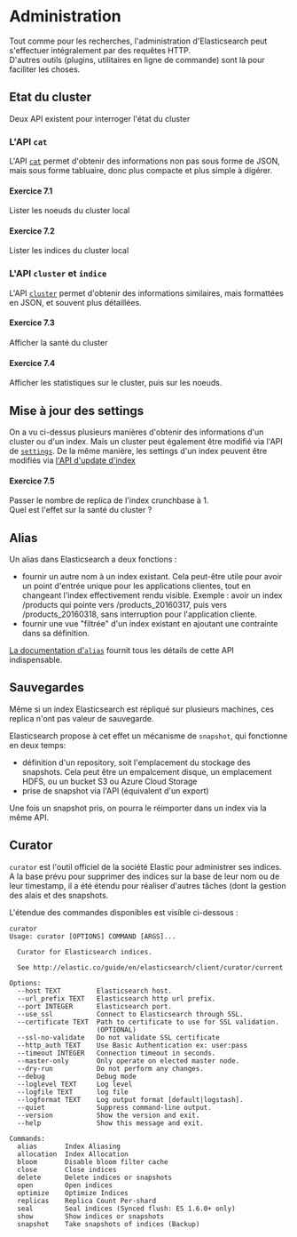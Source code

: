 # Administration

Tout comme pour les recherches, l'administration d'Elasticsearch peut s'effectuer intégralement par des requêtes HTTP.  
D'autres outils (plugins, utilitaires en ligne de commande) sont là pour faciliter les choses.


## Etat du cluster

Deux API existent pour interroger l'état du cluster

### L'API `cat`

L'API [`cat`](https://www.elastic.co/guide/en/elasticsearch/reference/current/cat.html) permet d'obtenir des informations non pas sous forme de JSON, mais sous forme tabluaire, donc plus compacte et plus simple à digérer.

#### Exercice 7.1

Lister les noeuds du cluster local

#### Exercice 7.2

Lister les indices du cluster local


### L'API `cluster` et `indice`

L'API [`cluster`](https://www.elastic.co/guide/en/elasticsearch/reference/current/cluster.html) permet d'obtenir des informations similaires, mais formattées en JSON, et souvent plus détaillées.

#### Exercice 7.3

Afficher la santé du cluster

#### Exercice 7.4

Afficher les statistiques sur le cluster, puis sur les noeuds.

## Mise à jour des settings

On a vu ci-dessus plusieurs manières d'obtenir des informations d'un cluster ou d'un index. Mais un cluster peut également être modifié via l'API de [`settings`](https://www.elastic.co/guide/en/elasticsearch/reference/current/cluster-update-settings.html).
De la même manière, les settings d'un index peuvent être modifiés via [l'API d'update d'index](https://www.elastic.co/guide/en/elasticsearch/reference/current/indices-update-settings.html)

#### Exercice 7.5

Passer le nombre de replica de l'index crunchbase à 1.  
Quel est l'effet sur la santé du cluster ? 

## Alias

Un alias dans Elasticsearch a deux fonctions : 
- fournir un autre nom à un index existant. Cela peut-être utile pour avoir un point d'entrée unique pour les applications clientes, tout en changeant l'index effectivement rendu visible. Exemple : avoir un index /products qui pointe vers /products_20160317, puis vers /products_20160318, sans interruption pour l'application cliente.
- fournir une vue "filtrée" d'un index existant en ajoutant une contrainte dans sa définition. 

[La documentation d'`alias`](https://www.elastic.co/guide/en/elasticsearch/reference/current/indices-aliases.html) fournit tous les détails de cette API indispensable.


## Sauvegardes

Même si un index Elasticsearch est répliqué sur plusieurs machines, ces replica n'ont pas valeur de sauvegarde.  

Elasticsearch propose à cet effet un mécanisme de `snapshot`, qui fonctionne en deux temps:
- définition d'un repository, soit l'emplacement du stockage des snapshots. Cela peut être un empalcement disque, un emplacement HDFS, ou un bucket S3 ou Azure Cloud Storage
- prise de snapshot via l'API (équivalent d'un export)

Une fois un snapshot pris, on pourra le réimporter dans un index via la même API.


## Curator

`curator` est l'outil officiel de la société Elastic pour administrer ses indices.  
A la base prévu pour supprimer des indices sur la base de leur nom ou de leur timestamp, il a été étendu pour réaliser d'autres tâches (dont la gestion des alais et des snapshots.

L'étendue des commandes disponibles est visible ci-dessous : 

```
curator
Usage: curator [OPTIONS] COMMAND [ARGS]...

  Curator for Elasticsearch indices.

  See http://elastic.co/guide/en/elasticsearch/client/curator/current

Options:
  --host TEXT         Elasticsearch host.
  --url_prefix TEXT   Elasticsearch http url prefix.
  --port INTEGER      Elasticsearch port.
  --use_ssl           Connect to Elasticsearch through SSL.
  --certificate TEXT  Path to certificate to use for SSL validation.
                      (OPTIONAL)
  --ssl-no-validate   Do not validate SSL certificate
  --http_auth TEXT    Use Basic Authentication ex: user:pass
  --timeout INTEGER   Connection timeout in seconds.
  --master-only       Only operate on elected master node.
  --dry-run           Do not perform any changes.
  --debug             Debug mode
  --loglevel TEXT     Log level
  --logfile TEXT      log file
  --logformat TEXT    Log output format [default|logstash].
  --quiet             Suppress command-line output.
  --version           Show the version and exit.
  --help              Show this message and exit.

Commands:
  alias       Index Aliasing
  allocation  Index Allocation
  bloom       Disable bloom filter cache
  close       Close indices
  delete      Delete indices or snapshots
  open        Open indices
  optimize    Optimize Indices
  replicas    Replica Count Per-shard
  seal        Seal indices (Synced flush: ES 1.6.0+ only)
  show        Show indices or snapshots
  snapshot    Take snapshots of indices (Backup)
```




